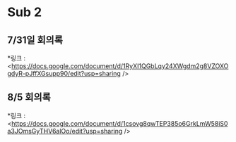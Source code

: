 # Sub 2

## 7/31일 회의록

*링크 : <https://docs.google.com/document/d/1RyXI1QGbLqy24XWgdm2g8VZOXOgdyR-pJffXGsupp90/edit?usp=sharing />

## 8/5 회의록

*링크 : <https://docs.google.com/document/d/1csovg8qwTEP385o6GrkLmW58iS0a3JOmsGyTHV6alOo/edit?usp=sharing />